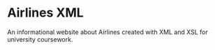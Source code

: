 Airlines XML
=======

An informational website about Airlines created  with XML and XSL for university coursework. 
